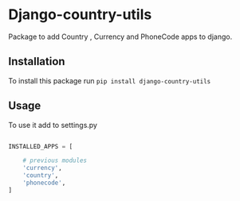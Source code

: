 # Django-country-utils

Package to add Country , Currency and PhoneCode apps
to django.

## Installation

To install this package run
`pip install django-country-utils`

## Usage

To use it add to settings.py

``` python

INSTALLED_APPS = [

    # previous modules  
    'currency',
    'country',
    'phonecode',
]

```
